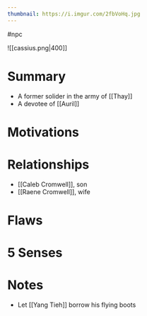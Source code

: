 ```yaml
---
thumbnail: https://i.imgur.com/2fbVoHq.jpg
---
```


#npc

![[cassius.png|400]]

# Summary
- A former solider in the army of [[Thay]]
- A devotee of [[Auril]]

# Motivations
# Relationships
- [[Caleb Cromwell]], son
- [[Raene Cromwell]], wife

# Flaws
# 5 Senses
# Notes
- Let [[Yang Tieh]] borrow his flying boots
